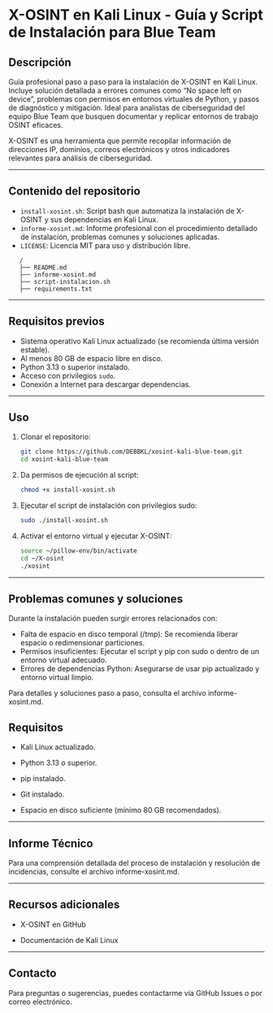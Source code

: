 # X-OSINT en Kali Linux - Guía y Script de Instalación para Blue Team

## Descripción

Guía profesional paso a paso para la instalación de X-OSINT en Kali Linux. Incluye solución detallada a
errores comunes como “No space left on device”, problemas con permisos en entornos virtuales de
Python, y pasos de diagnóstico y mitigación. Ideal para analistas de ciberseguridad del equipo Blue
Team que busquen documentar y replicar entornos de trabajo OSINT eficaces.

X-OSINT es una herramienta que permite recopilar información de direcciones IP, dominios, correos electrónicos y otros indicadores relevantes para análisis de ciberseguridad.

---

## Contenido del repositorio

- `install-xosint.sh`: Script bash que automatiza la instalación de X-OSINT y sus dependencias en Kali Linux.
- `informe-xosint.md`: Informe profesional con el procedimiento detallado de instalación, problemas comunes y soluciones aplicadas.
- `LICENSE`: Licencia MIT para uso y distribución libre.

```
   /
   ├── README.md
   ├── informe-xosint.md
   ├── script-instalacion.sh
   ├── requirements.txt
```

---

## Requisitos previos

- Sistema operativo Kali Linux actualizado (se recomienda última versión estable).
- Al menos 80 GB de espacio libre en disco.
- Python 3.13 o superior instalado.
- Acceso con privilegios `sudo`.
- Conexión a Internet para descargar dependencias.

---

## Uso

1. Clonar el repositorio:

   ```bash
   git clone https://github.com/DEBBKL/xosint-kali-blue-team.git
   cd xosint-kali-blue-team
   ```
   
2. Da permisos de ejecución al script:

   ```bash
   chmod +x install-xosint.sh
   ```

3. Ejecutar el script de instalación con privilegios sudo:

   ```bash
   sudo ./install-xosint.sh
   ```
   
4. Activar el entorno virtual y ejecutar X-OSINT:

   ```bash
   source ~/pillow-env/bin/activate
   cd ~/X-osint
   ./xosint
   ```

---

## Problemas comunes y soluciones

Durante la instalación pueden surgir errores relacionados con:

- Falta de espacio en disco temporal (/tmp): Se recomienda liberar espacio o redimensionar particiones.
- Permisos insuficientes: Ejecutar el script y pip con sudo o dentro de un entorno virtual adecuado.
- Errores de dependencias Python: Asegurarse de usar pip actualizado y entorno virtual limpio.

Para detalles y soluciones paso a paso, consulta el archivo informe-xosint.md.

## Requisitos


- Kali Linux actualizado.

- Python 3.13 o superior.

- pip instalado.

- Git instalado.

- Espacio en disco suficiente (mínimo 80 GB recomendados).

---

## Informe Técnico

Para una comprensión detallada del proceso de instalación y resolución de incidencias, consulte el archivo informe-xosint.md.

---

## Recursos adicionales

- X-OSINT en GitHub

- Documentación de Kali Linux

---

## Contacto

Para preguntas o sugerencias, puedes contactarme vía GitHub Issues o por correo electrónico.
